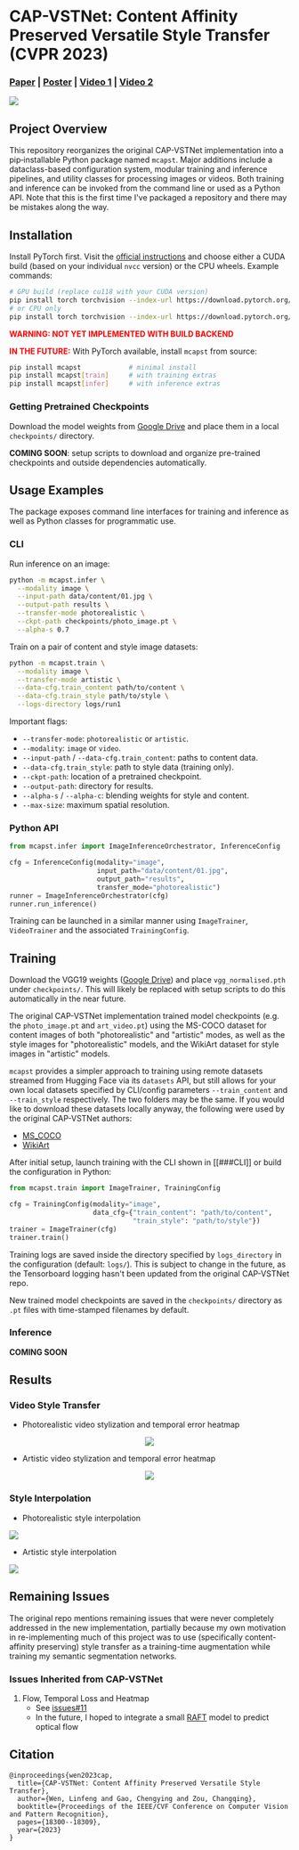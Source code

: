# CAP-VSTNet: Content Affinity Preserved Versatile Style Transfer (CVPR 2023)

### [**Paper**](https://arxiv.org/abs/2303.17867) | [**Poster**](https://cvpr2023.thecvf.com/media/PosterPDFs/CVPR%202023/22374.png?t=1685361737.0440488) | [**Video 1**](https://youtu.be/Mks9_xQNE_8) | [**Video 2**](https://youtu.be/OTJ1wEe29Hc)

<!-- teaser image placeholder -->
![](assets/image_stylization.webp)

## Project Overview
This repository reorganizes the original CAP-VSTNet implementation into a pip‑installable Python package named `mcapst`. Major additions include a dataclass-based configuration system, modular training and inference pipelines, and utility classes for processing images or videos. Both training and inference can be invoked from the command line or used as a Python API. Note that this is the first time I've packaged a repository and there may be mistakes along the way.


## Installation
Install PyTorch first. Visit the [official instructions](https://pytorch.org/get-started/locally/) and choose either a CUDA build (based on your individual `nvcc` version) or the CPU wheels. Example commands:
```bash
# GPU build (replace cu118 with your CUDA version)
pip install torch torchvision --index-url https://download.pytorch.org/whl/cu118
# or CPU only
pip install torch torchvision --index-url https://download.pytorch.org/whl/cpu
```



<b><font color="red">WARNING: NOT YET IMPLEMENTED WITH BUILD BACKEND</font></b>


<b><font color="red">IN THE FUTURE:</font></b> With PyTorch available, install `mcapst` from source:
```bash
pip install mcapst            # minimal install
pip install mcapst[train]     # with training extras
pip install mcapst[infer]     # with inference extras
```

### Getting Pretrained Checkpoints
Download the model weights from [Google Drive](https://drive.google.com/drive/folders/19xlQVprXdPJ9bhfnVEJ1ruVST-NuIlIE?usp=share_link) and place them in a local `checkpoints/` directory.

**COMING SOON**: setup scripts to download and organize pre-trained checkpoints and outside dependencies automatically.



## Usage Examples
The package exposes command line interfaces for training and inference as well as Python classes for programmatic use.

### CLI
Run inference on an image:
```bash
python -m mcapst.infer \
  --modality image \
  --input-path data/content/01.jpg \
  --output-path results \
  --transfer-mode photorealistic \
  --ckpt-path checkpoints/photo_image.pt \
  --alpha-s 0.7
```

Train on a pair of content and style image datasets:
```bash
python -m mcapst.train \
  --modality image \
  --transfer-mode artistic \
  --data-cfg.train_content path/to/content \
  --data-cfg.train_style path/to/style \
  --logs-directory logs/run1
```

Important flags:
* `--transfer-mode`: `photorealistic` or `artistic`.
* `--modality`: `image` or `video`.
* `--input-path` / `--data-cfg.train_content`: paths to content data.
* `--data-cfg.train_style`: path to style data (training only).
* `--ckpt-path`: location of a pretrained checkpoint.
* `--output-path`: directory for results.
* `--alpha-s` / `--alpha-c`: blending weights for style and content.
* `--max-size`: maximum spatial resolution.


### Python API
```python
from mcapst.infer import ImageInferenceOrchestrator, InferenceConfig

cfg = InferenceConfig(modality="image",
                      input_path="data/content/01.jpg",
                      output_path="results",
                      transfer_mode="photorealistic")
runner = ImageInferenceOrchestrator(cfg)
runner.run_inference()
```

Training can be launched in a similar manner using `ImageTrainer`, `VideoTrainer` and the associated `TrainingConfig`.


## Training
Download the VGG19 weights ([Google Drive](https://drive.google.com/drive/folders/19xlQVprXdPJ9bhfnVEJ1ruVST-NuIlIE?usp=share_link)) and place `vgg_normalised.pth` under `checkpoints/`. This will likely be replaced with setup scripts to do this automatically in the near future.

The original CAP-VSTNet implementation trained model checkpoints (e.g. the `photo_image.pt` and `art_video.pt`) using the MS-COCO dataset for content images of both "photorealistic" and "artistic" modes, as well as the style images for "photorealistic" models, and the WikiArt dataset for style images in "artistic" models.

`mcapst` provides a simpler approach to training using remote datasets streamed from Hugging Face via its `datasets` API, but still allows for your own local datasets specified by CLI/config parameters `--train_content` and `--train_style` respectively. The two folders may be the same.
If you would like to download these datasets locally anyway, the following were used by the original CAP-VSTNet authors:
  - [MS_COCO](http://images.cocodataset.org/zips/train2014.zip)
  - [WikiArt](https://www.wikiart.org/)


After initial setup, launch training with the CLI shown in [[###CLI]] or build the configuration in Python:
```python
from mcapst.train import ImageTrainer, TrainingConfig

cfg = TrainingConfig(modality="image",
                     data_cfg={"train_content": "path/to/content",
                               "train_style": "path/to/style"})
trainer = ImageTrainer(cfg)
trainer.train()
```

Training logs are saved inside the directory specified by `logs_directory` in the configuration (default: `logs/`). This is subject to change in the future, as the Tensorboard logging hasn't been updated from the original CAP-VSTNet repo.

New trained model checkpoints are saved in the `checkpoints/` directory as `.pt` files with time-stamped filenames by default.


### Inference

**COMING SOON**



## Results
### Video Style Transfer
* Photorealistic video stylization and temporal error heatmap

<div align="center">
<img src=assets/photorealistic_video.webp/>
</div>

* Artistic video stylization and temporal error heatmap

<div align="center">
<img src=assets/artistic_video.webp/>
</div>


### Style Interpolation
* Photorealistic style interpolation

![](assets/photo_interpolation.png)

* Artistic style interpolation

![](assets/art_interpolation.png)


## Remaining Issues
The original repo mentions remaining issues that were never completely addressed in the new implementation, partially because my own motivation in re-implementing much of this project was to use (specifically content-affinity preserving) style transfer as a training-time augmentation while training my semantic segmentation networks.

### Issues Inherited from CAP-VSTNet

1. Flow, Temporal Loss and Heatmap
   - See [issues#11](https://github.com/linfengWen98/CAP-VSTNet/issues/11#issuecomment-1749932696)
   - In the future, I hoped to integrate a small [RAFT](https://docs.pytorch.org/vision/0.12/auto_examples/plot_optical_flow.html) model to predict optical flow






## Citation
```
@inproceedings{wen2023cap,
  title={CAP-VSTNet: Content Affinity Preserved Versatile Style Transfer},
  author={Wen, Linfeng and Gao, Chengying and Zou, Changqing},
  booktitle={Proceedings of the IEEE/CVF Conference on Computer Vision and Pattern Recognition},
  pages={18300--18309},
  year={2023}
}
```
